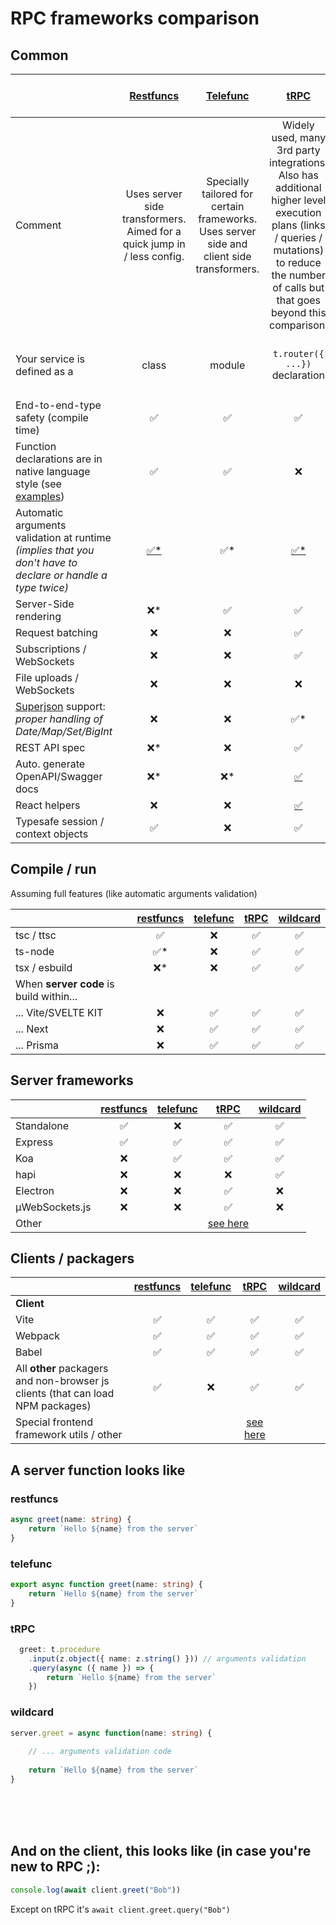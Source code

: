 # RPC frameworks comparison


## Common
|                                   | [Restfuncs](https://github.com/bogeeee/restfuncs) | [Telefunc](https://telefunc.com/) | [tRPC](https://trpc.io/) | [wildcard](https://github.com/brillout/wildcard-api) | gRPC | Deepkit RPC | Blitz RPC | Remult Backend methods | Phero
| :-------------------------------- | :---: | :-------------: | :--------------: | :--------------: | :--------------: | :--------------: | :--------------: | :--------------: |  :--------------: |  
| Comment | Uses server side transformers. Aimed for a quick jump in / less config.| Specially tailored for certain frameworks. Uses server side and client side transformers.| Widely used, many 3rd party integrations. Also has additional higher level execution plans (links / queries / mutations) to reduce the number of calls but that goes beyond this comparison. | Precedent of telefunc. Not maintained anymore. | TODO | TODO | TODO | TODO | TODO
Your service is defined as a | class | module | `t.router({ ...})` declaration | by adding functions to the `server` object
End-to-end-type safety (compile time)| ✅ | ✅  | ✅ | <a title="not very convenient" href="https://github.com/brillout/wildcard-api#typescript">❌*</a>
Function declarations are in  native language style (see <a href="#a-server-function-looks-like">examples</a>)| ✅ | ✅  | ❌ | ✅ |
Automatic arguments validation at runtime _(implies that you don't have to declare or handle a type twice)_ | <a title="Uses the typescript-rtti transformer to build and inspect types" href="https://typescript-rtti.org">✅*</a> | <span title="Server side code transformation is used (called shielding)">✅*</span>  | <a title="By declaring types as ZOD" href="https://github.com/colinhacks/zod">✅*</a> | ❌ |
Server-Side rendering | <span title="No special support but possible as the server is universal">❌*</span> | ✅ | ✅ | <a title="No special support but possible as the server is universal" href="https://github.com/brillout/wildcard-api#ssr">❌*</a>
Request batching | ❌ | ❌  | ✅ | ❌
Subscriptions / WebSockets | ❌ | ❌ | ✅ | ❌
File uploads / WebSockets | ❌ | ❌ | ❌ | ❌
[Superjson](https://www.npmjs.com/package/superjson) support: _proper handling of Date/Map/Set/BigInt_ | ❌ | ❌ | <span title="Needs to be cofigured in as a custom transfomer">✅*</span> | ❌ 
REST API spec | <span title="Planned">❌*</span> | ❌ | ✅ | ❌
Auto. generate OpenAPI/Swagger docs | <span title="Planned">❌*</span> | <span title="Planned">❌*</span> | <a href="https://github.com/jlalmes/trpc-openapi">✅</a> | ❌
React helpers | ❌ | ❌  | <a href="https://trpc.io/docs/react-query">✅</a> | ❌
Typesafe session / context objects | ✅ | ❌ | ✅ | ❌ |

## Compile / run
Assuming full features (like automatic arguments validation)

|                                   | [restfuncs](https://github.com/bogeeee/restfuncs) | [telefunc](https://telefunc.com/) | [tRPC](https://trpc.io/) | [wildcard](https://github.com/brillout/wildcard-api) | 
| :-------------------------------- | :---: | :-------------: | :--------------: | :--------------: |  
tsc / ttsc | ✅ | ❌  | ✅ | ✅
ts-node | <span title="with -C ttypescript">✅*</span> | ❌  | ✅ | ✅
tsx / esbuild | <span title="You can still use tsx in development where you don't need arguments validation.">❌*</span> | ❌ | ✅ | ✅
When **server code** is build within...|
... Vite/SVELTE KIT | ❌ | ✅ | ✅ | ✅
... Next | ❌ | ✅ | ✅ | ✅ 
... Prisma | ❌ | ✅ | ✅ | ✅

## Server frameworks

|                                   | [restfuncs](https://github.com/bogeeee/restfuncs) | [telefunc](https://telefunc.com/) | [tRPC](https://trpc.io/) | [wildcard](https://github.com/brillout/wildcard-api) | 
| :-------------------------------- | :---: | :-------------: | :--------------: | :--------------: | 
Standalone | ✅ | ❌ | ✅ | ✅
Express | ✅ | ✅  | ✅ | ✅
Koa | ❌ | ✅  | ✅ | ✅
hapi | ❌ | ❌  | ❌ | ✅
Electron | ❌ | ❌  | ✅ | ❌ 
µWebSockets.js | ❌ | ❌  | ✅ | ❌
Other |  |  | <a href="https://trpc.io/docs/awesome-trpc#library-adapters">see here</a>|


## Clients / packagers

|                                   | [restfuncs](https://github.com/bogeeee/restfuncs) | [telefunc](https://telefunc.com/) | [tRPC](https://trpc.io/) | [wildcard](https://github.com/brillout/wildcard-api) | 
| :-------------------------------- | :---: | :-------------: | :--------------: | :--------------: | 
**Client**  |
Vite | ✅ | ✅  | ✅ | ✅
Webpack | ✅ | ✅  | ✅ | ✅
Babel | ✅ | ✅  | ✅ | ✅
All **other** packagers and non-browser js clients (that can load NPM packages)| ✅ | ❌ | ✅ | ✅
Special frontend framework utils / other|  |  | <a href="https://trpc.io/docs/awesome-trpc#frontend-frameworks">see here</a>|


## A server function looks like

### restfuncs
````typescript
async greet(name: string) {
    return `Hello ${name} from the server`
}
````

### telefunc
````typescript
export async function greet(name: string) {
    return `Hello ${name} from the server`
}
````

### tRPC
````typescript
  greet: t.procedure    
    .input(z.object({ name: z.string() })) // arguments validation
    .query(async ({ name }) => {
        return `Hello ${name} from the server`
    })
````

### wildcard
````typescript
server.greet = async function(name: string) {    
    
    // ... arguments validation code
    
    return `Hello ${name} from the server`
}
````

<br/><br/><br/>

## And on the client, this looks like (in case you're new to RPC ;):

````typescript
console.log(await client.greet("Bob"))
````

Except on tRPC it's `await client.greet.query("Bob")`